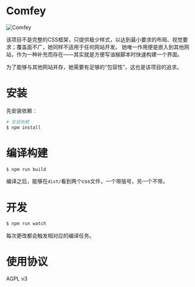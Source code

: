 # Comfey #

![Comfey](https://media.52poke.com/wiki/6/6f/764Comfey_Dream.png)

该项目不是完整的CSS框架，只提供极少样式，以达到最小要求的布局、视觉要求；覆盖面不广，她同样不适用于任何网站开发。
她唯一作用便是嵌入到其他网站，作为一种补充而存在——其实就是方便写油猴脚本时快速构建一个界面。

为了能够与其他网站并存，她需要有足够的“包容性”，这也是该项目的追求。

# 安装 #

先安装依赖：

```bash
# 安装依赖
$ npm install
```

# 编译构建 #

```bash
$ npm run build
```

编译之后，能够在`dist/`看到两个css文件，一个带版号，另一个不带。

# 开发 #

```bash
$ npm run watch
```

每次更改都会触发相对应的编译任务。

# 使用协议 #

AGPL v3
